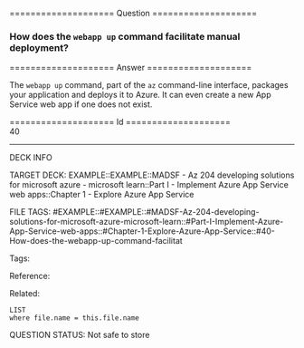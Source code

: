 ==================== Question ====================  

### How does the `webapp up` command facilitate manual deployment?  

==================== Answer ====================  

The `webapp up` command, part of the `az` command-line interface, packages your application and deploys it to Azure. It can even create a new App Service web app if one does not exist.

==================== Id ====================  
40

---

DECK INFO

TARGET DECK: EXAMPLE::EXAMPLE::MADSF - Az 204 developing solutions for microsoft azure - microsoft learn::Part I - Implement Azure App Service web apps::Chapter 1 - Explore Azure App Service

FILE TAGS: #EXAMPLE::#EXAMPLE::#MADSF-Az-204-developing-solutions-for-microsoft-azure-microsoft-learn::#Part-I-Implement-Azure-App-Service-web-apps::#Chapter-1-Explore-Azure-App-Service::#40-How-does-the-webapp-up-command-facilitat

Tags:

Reference:

Related:

```dataview
LIST
where file.name = this.file.name
```

QUESTION STATUS: Not safe to store
